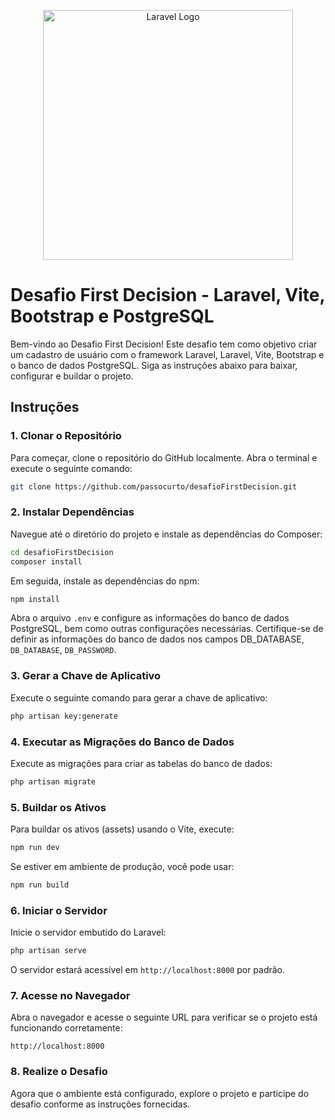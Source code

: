 <p align="center"><a href="https://laravel.com" target="_blank"><img src="https://static.wixstatic.com/media/54d165_d986d9ffd9c240d48be86b3c6143604b~mv2_d_5468_1474_s_2.png/v1/fill/w_209,h_56,al_c,q_95,enc_auto/Logo_Horizontal_Colorida.png" width="400" alt="Laravel Logo"></a></p>


# Desafio First Decision - Laravel, Vite, Bootstrap e PostgreSQL

Bem-vindo ao Desafio First Decision! Este desafio tem como objetivo criar um cadastro de usuário com o framework Laravel, Laravel, Vite, Bootstrap e o banco de dados PostgreSQL. Siga as instruções abaixo para baixar, configurar e buildar o projeto.

## Instruções

### 1. Clonar o Repositório

Para começar, clone o repositório do GitHub localmente. Abra o terminal e execute o seguinte comando:

```bash
git clone https://github.com/passocurto/desafioFirstDecision.git
```

### 2. Instalar Dependências

Navegue até o diretório do projeto e instale as dependências do Composer:

```bash
cd desafioFirstDecision
composer install
```

Em seguida, instale as dependências do npm:

```bash
npm install
```

Abra o arquivo `.env` e configure as informações do banco de dados PostgreSQL, bem como outras configurações necessárias. Certifique-se de definir as informações do banco de dados nos campos DB_DATABASE, `DB_DATABASE`, `DB_PASSWORD`.

### 3. Gerar a Chave de Aplicativo

Execute o seguinte comando para gerar a chave de aplicativo:

```bash
php artisan key:generate
```

### 4. Executar as Migrações do Banco de Dados

Execute as migrações para criar as tabelas do banco de dados:

```bash
php artisan migrate
```

### 5. Buildar os Ativos

Para buildar os ativos (assets) usando o Vite, execute:

```bash
npm run dev
```

Se estiver em ambiente de produção, você pode usar:

```bash
npm run build
```

### 6. Iniciar o Servidor

Inicie o servidor embutido do Laravel:

```bash
php artisan serve
```

O servidor estará acessível em `http://localhost:8000` por padrão.

### 7. Acesse no Navegador

Abra o navegador e acesse o seguinte URL para verificar se o projeto está funcionando corretamente:

```
http://localhost:8000
```

### 8. Realize o Desafio

Agora que o ambiente está configurado, explore o projeto e participe do desafio conforme as instruções fornecidas.
